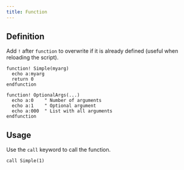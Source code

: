 ```yaml
---
title: Function
---
```


## Definition

Add `!` after `function` to overwrite if it is already defined
(useful when reloading the script).

```vim
function! Simple(myarg)
  echo a:myarg
  return 0
endfunction

function! OptionalArgs(...)
  echo a:0    " Number of arguments
  echo a:1    " Optional argument
  echo a:000  " List with all arguments
endfunction
```

## Usage

Use the `call` keyword to call the function.

```vim
call Simple(1)
```
